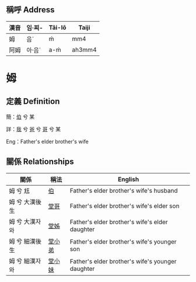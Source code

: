 

## 稱呼 Address

漢音 | 임·찌- | Tâi-lô | Taiji
--- | --- | --- | --- 
姆 | 음ˊ | ḿ | mm4 
阿姆 | 아·음ˊ | a-ḿ | ah3mm4 
# 姆
## 定義 Definition
簡：[伯](member10.md) 兮 某

詳：[我](member1.md) 兮 [爸](member2.md) 兮 [哥](member10.md) 兮 某

Eng：Father's elder brother's wife

## 關係 Relationships

關係 | 稱法 | English
--- | --- | --- 
姆 兮 尪 | [伯](member10.md) | Father's elder brother's wife's husband
姆 兮 大漢後生 | [堂哥](member35.md) | Father's elder brother's wife's elder son
姆 兮 大漢자와 | [堂姊](member36.md) | Father's elder brother's wife's elder daughter
姆 兮 細漢後生 | [堂小弟](member37.md) | Father's elder brother's wife's younger son
姆 兮 細漢자와 | [堂小妹](member38.md) | Father's elder brother's wife's younger daughter
